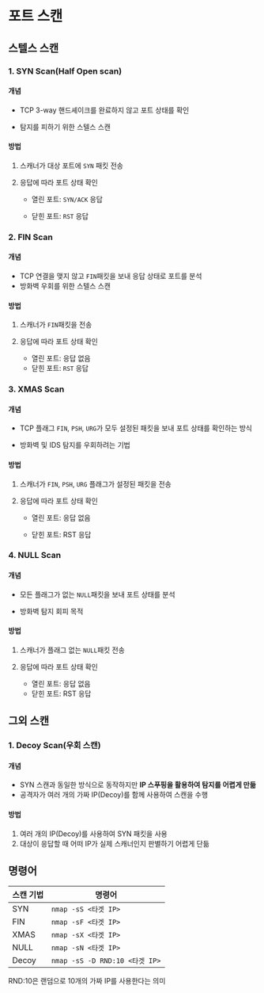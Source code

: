 # 포트 스캔

## 스텔스 스캔

### 1. SYN Scan(Half Open scan)

#### 개념
- TCP 3-way 핸드셰이크를 완료하지 않고 포트 상태를 확인

- 탐지를 피하기 위한 스텔스 스캔

#### 방법

1. 스캐너가 대상 포트에 `SYN` 패킷 전송

2. 응답에 따라 포트 상태 확인

   - 열린 포트: `SYN/ACK` 응답

   - 닫힌 포트: `RST` 응답

### 2. FIN Scan

#### 개념
- TCP 연결을 맺지 않고 `FIN`패킷을 보내 응답 상태로 포트를 분석
- 방화벽 우회를 위한 스텔스 스캔

#### 방법

1. 스캐너가 `FIN`패킷을 전송

2. 응답에 따라 포트 상태 확인
   - 열린 포트: 응답 없음
   - 닫힌 포트: `RST` 응답

### 3. XMAS Scan

#### 개념
- TCP 플래그 `FIN`, `PSH`, `URG`가 모두 설정된 패킷을 보내 포트 상태를 확인하는 방식

- 방화벽 및 IDS 탐지를 우회하려는 기법

#### 방법

1. 스캐너가 `FIN`, `PSH`, `URG` 플래그가 설정된 패킷을 전송

2. 응답에 따라 포트 상태 확인
   - 열린 포트: 응답 없음

   - 닫힌 포트: RST 응답

### 4. NULL Scan

#### 개념
- 모든 플래그가 없는 `NULL`패킷을 보내 포트 상태를 분석

- 방화벽 탐지 회피 목적

#### 방법

1. 스캐너가 플래그 없는 `NULL`패킷 전송
   
2. 응답에 따라 포트 상태 확인
   - 열린 포트: 응답 없음
   - 닫힌 포트: RST 응답

## 그외 스캔

### 1. Decoy Scan(우회 스캔)

#### 개념
- SYN 스캔과 동일한 방식으로 동작하지만 **IP 스푸핑을 활용하여 탐지를 어렵게 만듦**
- 공격자가 여러 개의 가짜 IP(Decoy)를 함께 사용하여 스캔을 수행

#### 방법
1. 여러 개의 IP(Decoy)를 사용하여 SYN 패킷을 사용
2. 대상이 응답할 때 어떠 IP가 실제 스캐너인지 판별하기 어렵게 단듦


## 명령어

| 스캔 기법 | 명령어 |
|-----------|--------|
| SYN   | `nmap -sS <타겟 IP>` |
| FIN   | `nmap -sF <타겟 IP>` |
| XMAS  | `nmap -sX <타겟 IP>` |
| NULL  | `nmap -sN <타겟 IP>` |
| Decoy | `nmap -sS -D RND:10 <타겟 IP>` |

RND:10은 랜덤으로 10개의 가짜 IP를 사용한다는 의미